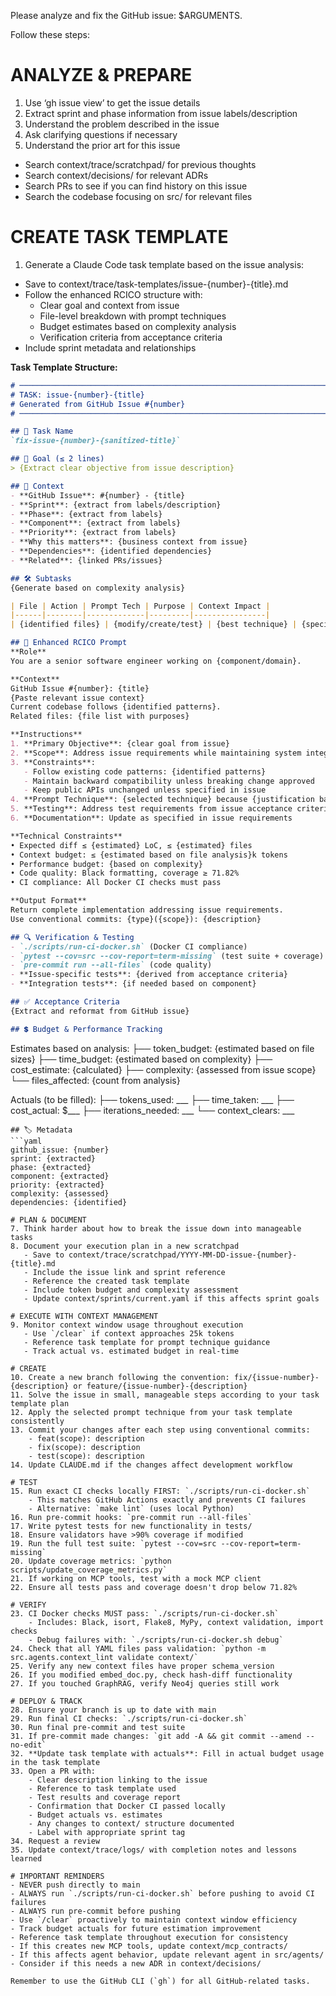 Please analyze and fix the GitHub issue:
$ARGUMENTS.

Follow these steps:

# ANALYZE & PREPARE

1. Use ‘gh issue view’ to get the issue details
1. Extract sprint and phase information from issue labels/description
1. Understand the problem described in the issue
1. Ask clarifying questions if necessary
1. Understand the prior art for this issue
- Search context/trace/scratchpad/ for previous thoughts
- Search context/decisions/ for relevant ADRs
- Search PRs to see if you can find history on this issue
- Search the codebase focusing on src/ for relevant files

# CREATE TASK TEMPLATE

1. Generate a Claude Code task template based on the issue analysis:
- Save to context/trace/task-templates/issue-{number}-{title}.md
- Follow the enhanced RCICO structure with:
  - Clear goal and context from issue
  - File-level breakdown with prompt techniques
  - Budget estimates based on complexity analysis
  - Verification criteria from acceptance criteria
- Include sprint metadata and relationships

**Task Template Structure:**

```markdown
# ────────────────────────────────────────────────────────────────────────
# TASK: issue-{number}-{title}
# Generated from GitHub Issue #{number}
# ────────────────────────────────────────────────────────────────────────

## 📌 Task Name
`fix-issue-{number}-{sanitized-title}`

## 🎯 Goal (≤ 2 lines)
> {Extract clear objective from issue description}

## 🧠 Context
- **GitHub Issue**: #{number} - {title}
- **Sprint**: {extract from labels/description}
- **Phase**: {extract from labels}
- **Component**: {extract from labels}
- **Priority**: {extract from labels}
- **Why this matters**: {business context from issue}
- **Dependencies**: {identified dependencies}
- **Related**: {linked PRs/issues}

## 🛠️ Subtasks
{Generate based on complexity analysis}

| File | Action | Prompt Tech | Purpose | Context Impact |
|------|--------|-------------|---------|----------------|
| {identified files} | {modify/create/test} | {best technique} | {specific purpose} | {Low/Med/High} |

## 📝 Enhanced RCICO Prompt
**Role**
You are a senior software engineer working on {component/domain}.

**Context**
GitHub Issue #{number}: {title}
{Paste relevant issue context}
Current codebase follows {identified patterns}.
Related files: {file list with purposes}

**Instructions**
1. **Primary Objective**: {clear goal from issue}
2. **Scope**: Address issue requirements while maintaining system integrity
3. **Constraints**:
   - Follow existing code patterns: {identified patterns}
   - Maintain backward compatibility unless breaking change approved
   - Keep public APIs unchanged unless specified in issue
4. **Prompt Technique**: {selected technique} because {justification based on task type}
5. **Testing**: Address test requirements from issue acceptance criteria
6. **Documentation**: Update as specified in issue requirements

**Technical Constraints**
• Expected diff ≤ {estimated} LoC, ≤ {estimated} files
• Context budget: ≤ {estimated based on file analysis}k tokens
• Performance budget: {based on complexity}
• Code quality: Black formatting, coverage ≥ 71.82%
• CI compliance: All Docker CI checks must pass

**Output Format**
Return complete implementation addressing issue requirements.
Use conventional commits: {type}({scope}): {description}

## 🔍 Verification & Testing
- `./scripts/run-ci-docker.sh` (Docker CI compliance)
- `pytest --cov=src --cov-report=term-missing` (test suite + coverage)
- `pre-commit run --all-files` (code quality)
- **Issue-specific tests**: {derived from acceptance criteria}
- **Integration tests**: {if needed based on component}

## ✅ Acceptance Criteria
{Extract and reformat from GitHub issue}

## 💲 Budget & Performance Tracking
```

Estimates based on analysis:
├── token_budget: {estimated based on file sizes}
├── time_budget: {estimated based on complexity}
├── cost_estimate: {calculated}
├── complexity: {assessed from issue scope}
└── files_affected: {count from analysis}

Actuals (to be filled):
├── tokens_used: ___
├── time_taken: ___
├── cost_actual: $___
├── iterations_needed: ___
└── context_clears: ___

```
## 🏷️ Metadata
```yaml
github_issue: {number}
sprint: {extracted}
phase: {extracted}
component: {extracted}
priority: {extracted}
complexity: {assessed}
dependencies: {identified}
```

```
# PLAN & DOCUMENT
7. Think harder about how to break the issue down into manageable tasks
8. Document your execution plan in a new scratchpad
   - Save to context/trace/scratchpad/YYYY-MM-DD-issue-{number}-{title}.md
   - Include the issue link and sprint reference
   - Reference the created task template
   - Include token budget and complexity assessment
   - Update context/sprints/current.yaml if this affects sprint goals

# EXECUTE WITH CONTEXT MANAGEMENT
9. Monitor context window usage throughout execution
   - Use `/clear` if context approaches 25k tokens
   - Reference task template for prompt technique guidance
   - Track actual vs. estimated budget in real-time

# CREATE
10. Create a new branch following the convention: fix/{issue-number}-{description} or feature/{issue-number}-{description}
11. Solve the issue in small, manageable steps according to your task template plan
12. Apply the selected prompt technique from your task template consistently
13. Commit your changes after each step using conventional commits:
    - feat(scope): description
    - fix(scope): description
    - test(scope): description
14. Update CLAUDE.md if the changes affect development workflow

# TEST
15. Run exact CI checks locally FIRST: `./scripts/run-ci-docker.sh`
    - This matches GitHub Actions exactly and prevents CI failures
    - Alternative: `make lint` (uses local Python)
16. Run pre-commit hooks: `pre-commit run --all-files`
17. Write pytest tests for new functionality in tests/
18. Ensure validators have >90% coverage if modified
19. Run the full test suite: `pytest --cov=src --cov-report=term-missing`
20. Update coverage metrics: `python scripts/update_coverage_metrics.py`
21. If working on MCP tools, test with a mock MCP client
22. Ensure all tests pass and coverage doesn't drop below 71.82%

# VERIFY
23. CI Docker checks MUST pass: `./scripts/run-ci-docker.sh`
    - Includes: Black, isort, Flake8, MyPy, context validation, import checks
    - Debug failures with: `./scripts/run-ci-docker.sh debug`
24. Check that all YAML files pass validation: `python -m src.agents.context_lint validate context/`
25. Verify any new context files have proper schema_version
26. If you modified embed_doc.py, check hash-diff functionality
27. If you touched GraphRAG, verify Neo4j queries still work

# DEPLOY & TRACK
28. Ensure your branch is up to date with main
29. Run final CI checks: `./scripts/run-ci-docker.sh`
30. Run final pre-commit and test suite
31. If pre-commit made changes: `git add -A && git commit --amend --no-edit`
32. **Update task template with actuals**: Fill in actual budget usage in the task template
33. Open a PR with:
    - Clear description linking to the issue
    - Reference to task template used
    - Test results and coverage report
    - Confirmation that Docker CI passed locally
    - Budget actuals vs. estimates
    - Any changes to context/ structure documented
    - Label with appropriate sprint tag
34. Request a review
35. Update context/trace/logs/ with completion notes and lessons learned

# IMPORTANT REMINDERS
- NEVER push directly to main
- ALWAYS run `./scripts/run-ci-docker.sh` before pushing to avoid CI failures
- ALWAYS run pre-commit before pushing
- Use `/clear` proactively to maintain context window efficiency
- Track budget actuals for future estimation improvement
- Reference task template throughout execution for consistency
- If this creates new MCP tools, update context/mcp_contracts/
- If this affects agent behavior, update relevant agent in src/agents/
- Consider if this needs a new ADR in context/decisions/

Remember to use the GitHub CLI (`gh`) for all GitHub-related tasks.
```

